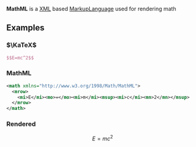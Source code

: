 **MathML** is a [XML](?XML) based [MarkupLanguage](?MarkupLanguage) used for rendering math

## Examples
### $\KaTeX$
```latex
$$E=mc^2$$
```
### MathML
```xml
<math xmlns="http://www.w3.org/1998/Math/MathML">
  <mrow>
    <mi>E</mi><mo>=</mo><mi>m</mi><msup><mi>c</mi><mn>2</mn></msup>
  </mrow>
</math>
```
### Rendered
$$E=mc^2$$
